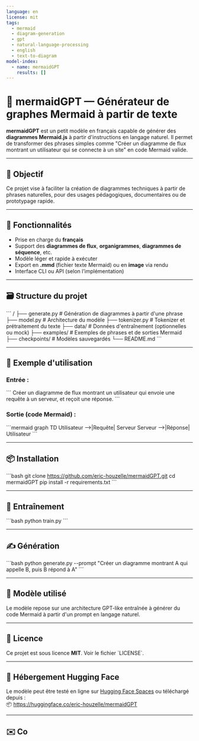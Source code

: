 ```yaml
---
language: en
license: mit
tags:
  - mermaid
  - diagram-generation
  - gpt
  - natural-language-processing
  - english
  - text-to-diagram
model-index:
  - name: mermaidGPT
    results: []
---
```


# 🧠 mermaidGPT — Générateur de graphes Mermaid à partir de texte

**mermaidGPT** est un petit modèle en français capable de générer des **diagrammes Mermaid.js** à partir d'instructions en langage naturel. Il permet de transformer des phrases simples comme "Créer un diagramme de flux montrant un utilisateur qui se connecte à un site" en code Mermaid valide.

---

## 🎯 Objectif

Ce projet vise à faciliter la création de diagrammes techniques à partir de phrases naturelles, pour des usages pédagogiques, documentaires ou de prototypage rapide.

---

## 🧰 Fonctionnalités

- Prise en charge du **français**
- Support des **diagrammes de flux**, **organigrammes**, **diagrammes de séquence**, etc.
- Modèle léger et rapide à exécuter
- Export en **.mmd** (fichier texte Mermaid) ou en **image** via rendu
- Interface CLI ou API (selon l’implémentation)

---

## 🗃️ Structure du projet

\`\`\`
/
├── generate.py         # Génération de diagrammes à partir d'une phrase
├── model.py            # Architecture du modèle
├── tokenizer.py        # Tokenizer et prétraitement du texte
├── data/               # Données d'entraînement (optionnelles ou mock)
├── examples/           # Exemples de phrases et de sorties Mermaid
├── checkpoints/        # Modèles sauvegardés
└── README.md
\`\`\`

---

## 🚀 Exemple d'utilisation

### Entrée :
\`\`\`
Créer un diagramme de flux montrant un utilisateur qui envoie une requête à un serveur, et reçoit une réponse.
\`\`\`

### Sortie (code Mermaid) :
\`\`\`mermaid
graph TD
    Utilisateur -->|Requête| Serveur
    Serveur -->|Réponse| Utilisateur
\`\`\`

---

## 📦 Installation

\`\`\`bash
git clone https://github.com/eric-houzelle/mermaidGPT.git
cd mermaidGPT
pip install -r requirements.txt
\`\`\`

---

## 🧪 Entraînement

\`\`\`bash
python train.py
\`\`\`

---

## ✍️ Génération

\`\`\`bash
python generate.py --prompt "Créer un diagramme montrant A qui appelle B, puis B répond à A"
\`\`\`

---

## 🧠 Modèle utilisé

Le modèle repose sur une architecture GPT-like entraînée à générer du code Mermaid à partir d'un prompt en langage naturel.

---

## 📄 Licence

Ce projet est sous licence **MIT**. Voir le fichier \`LICENSE\`.

---

## 🤗 Hébergement Hugging Face

Le modèle peut être testé en ligne sur [Hugging Face Spaces](https://huggingface.co/spaces/) ou téléchargé depuis :  
📦 https://huggingface.co/eric-houzelle/mermaidGPT

---

## ✉️ Co
